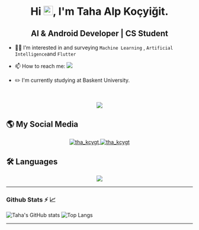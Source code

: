 <h1 align="center"> Hi <img src="https://media.giphy.com/media/hvRJCLFzcasrR4ia7z/giphy.gif" width="25" height="25">, I'm Taha Alp Koçyiğit.</h1>
<h2 align="center">AI & Android Developer | CS Student</h2>

- 👀🌱 I’m interested in and surveying ```Machine Learning``` , ```Artificial Intelligence```and ```Flutter```

- 📫 How to reach me: <a href="mailto:t.a.kocyigit@hotmail.com"><img src="https://img.shields.io/badge/Mail_Me-1a2038?style=for-the-badge&logo=gmail&logoColor=white"></a>

- ✏️ I'm currently studying at Baskent University.

<br><p align="center"><img src="https://www.codewars.com/users/A713F3/badges/small"></p>

## 🌎 My Social Media
<p align="center">
        <a href="https://linkedin.com/in/tha-kcygt" target="blank">
        <img align="center" src="https://skillicons.dev/icons?i=linkedin" alt="tha_kcygt"/>
    </a>
    <a href="https://stackoverflow.com/users/14859782" target="blank">
        <img align="center" src="https://skillicons.dev/icons?i=stackoverflow" alt="tha_kcygt"/>
    </a>
</p>

## 🛠 Languages
<p align="center">
  <a href="https://skillicons.dev">
    <img src="https://skillicons.dev/icons?i=git,py,cpp,c,kotlin,tensorflow,flutter,firebase,solidity" />
  </a>
</p>

<hr>
<p align="left">
<h3>Github Stats ⚡ 📈</h3>

 ![Taha's GitHub stats](https://github-readme-stats-sigma-five.vercel.app/api?username=TahaPasa&show_icons=true&theme=tokyonight&line_height=20) 
 ![Top Langs](https://github-readme-stats.vercel.app/api/top-langs/?username=TahaPasa&layout=compact&theme=tokyonight&hide=cmake) 
</p>
<hr>

